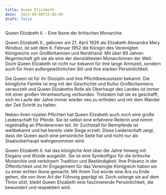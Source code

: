 ```yaml
---
title: Queen Elizabeth
date:  2023-09-08T12:05:09
draft: false
---
```


Queen Elizabeth II. - Eine Ikone der britischen Monarchie

Queen Elizabeth II., geboren am 21. April 1926 als Elizabeth Alexandra Mary Windsor, ist seit dem 6. Februar 1952 die Königin des Vereinigten Königreichs von Großbritannien und Nordirland. Mit über 69 Jahren Regentschaft gilt sie als eine der dienstältesten Monarchinnen der Welt. Doch Queen Elizabeth ist nicht nur bekannt für ihre lange Amtszeit, sondern auch für ihren außergewöhnlichen Stil und ihre starken Persönlichkeit.

Die Queen ist für ihr Disziplin und ihre Pflichtbewusstsein bekannt. Die königliche Familie ist eng mit der Geschichte und Kultur Großbritanniens verwurzelt und Queen Elizabeths Rolle als Oberhaupt des Landes ist immer mit einer großen Verantwortung verbunden. Trotzdem hat sie es geschafft, sich im Laufe der Jahre immer wieder neu zu erfinden und mit dem Wandel der Zeit Schritt zu halten.

Neben ihren royalen Pflichten hat Queen Elizabeth auch noch eine große Leidenschaft für Pferde. Sie ist selbst eine erfahrene Reiterin und nimmt regelmäßig an Pferderennen teil. Ihr Zuchtstall für Rennpferde ist weltbekannt und hat bereits viele Siege erzielt. Diese Leidenschaft zeigt, dass die Queen auch eine persönliche Seite hat und nicht nur als Staatsoberhaupt wahrgenommen wird.

Queen Elizabeth II. hat das königliche Amt über die Jahre hinweg mit Eleganz und Würde ausgeübt. Sie ist eine Symbolfigur für die britische Monarchie und verkörpert Tradition und Beständigkeit. Ihre Präsenz in der Öffentlichkeit und ihr Engagement für das Vereinigte Königreich haben sie zu einer echten Ikone gemacht. Mit ihrem Tod würde eine Ära zu Ende gehen, die von ihrer Art der Führung geprägt ist. Doch solange sie auf dem Thron sitzt, bleibt Queen Elizabeth eine faszinierende Persönlichkeit, die bewundert und respektiert wird.